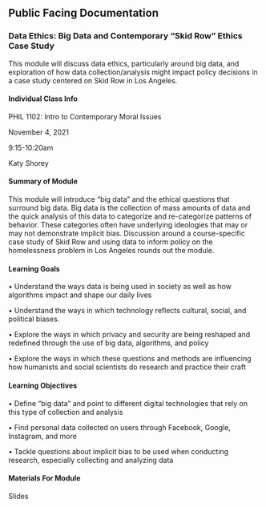 ## Public Facing Documentation

### Data Ethics: Big Data and Contemporary “Skid Row” Ethics Case Study

This module will discuss data ethics, particularly around big data, and exploration of how data collection/analysis might impact policy decisions in a case study centered on Skid Row in Los Angeles. 

#### Individual Class Info

PHIL 1102: Intro to Contemporary Moral Issues 

November 4, 2021 

9:15-10:20am 

Katy Shorey

#### Summary of Module

This module will introduce “big data” and the ethical questions that surround big data. Big data is the collection of mass amounts of data and the quick analysis of this data to categorize and re-categorize patterns of behavior. These categories often have underlying ideologies that may or may not demonstrate implicit bias. Discussion around a course-specific case study of Skid Row and using data to inform policy on the homelessness problem in Los Angeles rounds out the module.

#### Learning Goals

• Understand the ways data is being used in society as well as how algorithms impact and shape our daily lives 

• Understand the ways in which technology reflects cultural, social, and political biases. 

• Explore the ways in which privacy and security are being reshaped and redefined through the use of big data, algorithms, and policy

• Explore the ways in which these questions and methods are influencing how humanists and social scientists do research and practice their craft

#### Learning Objectives

• Define “big data” and point to different digital technologies that rely on this type of collection and analysis

• Find personal data collected on users through Facebook, Google, Instagram, and more

• Tackle questions about implicit bias to be used when conducting research, especially collecting and analyzing data

#### Materials For Module

Slides

 